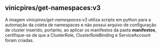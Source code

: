 ## vinicpires/get-namespaces:v3

A imagem *vinicpires/get-namespaces:v3* utiliza scripts em python para a automação da coleta de namespaces e não possui arquivo de configuração de cluster inserido, portanto, ao aplicar os manifestos da pasta **manifestos**, certifique-se de que a ClusterRole, ClusterRoleBinding e ServiceAccount foram criadas. 